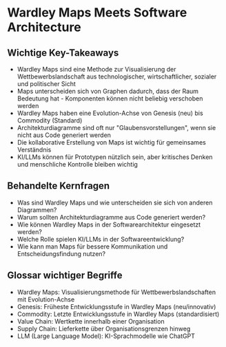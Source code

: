 # Wardley Maps Meets Software Architecture

## Wichtige Key-Takeaways
- Wardley Maps sind eine Methode zur Visualisierung der Wettbewerbslandschaft aus technologischer, wirtschaftlicher, sozialer und politischer Sicht
- Maps unterscheiden sich von Graphen dadurch, dass der Raum Bedeutung hat - Komponenten können nicht beliebig verschoben werden
- Wardley Maps haben eine Evolution-Achse von Genesis (neu) bis Commodity (Standard)
- Architekturdiagramme sind oft nur "Glaubensvorstellungen", wenn sie nicht aus Code generiert werden
- Die kollaborative Erstellung von Maps ist wichtig für gemeinsames Verständnis
- KI/LLMs können für Prototypen nützlich sein, aber kritisches Denken und menschliche Kontrolle bleiben wichtig

## Behandelte Kernfragen
- Was sind Wardley Maps und wie unterscheiden sie sich von anderen Diagrammen?
- Warum sollten Architekturdiagramme aus Code generiert werden?
- Wie können Wardley Maps in der Softwarearchitektur eingesetzt werden?
- Welche Rolle spielen KI/LLMs in der Softwareentwicklung?
- Wie kann man Maps für bessere Kommunikation und Entscheidungsfindung nutzen?

## Glossar wichtiger Begriffe
- Wardley Maps: Visualisierungsmethode für Wettbewerbslandschaften mit Evolution-Achse
- Genesis: Früheste Entwicklungsstufe in Wardley Maps (neu/innovativ) 
- Commodity: Letzte Entwicklungsstufe in Wardley Maps (standardisiert)
- Value Chain: Wertkette innerhalb einer Organisation
- Supply Chain: Lieferkette über Organisationsgrenzen hinweg
- LLM (Large Language Model): KI-Sprachmodelle wie ChatGPT